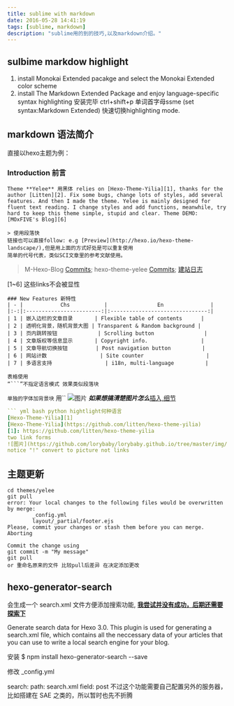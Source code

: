 ```yaml
---
title: sublime with markdown
date: 2016-05-28 14:41:19
tags: [sublime, markdown]
description: "sublime用的到的技巧,以及markdown介绍。"
---
```

## sulbime markdow highlight
1. install Monokai Extended pacakge and select the Monokai Extended color scheme
2. install The Markdown Extended Package and enjoy language-specific syntax highlighting
安装完毕 ctrl+shift+p  单词首字母ssme (set syntax:Markdown Extended) 快速切换highlighting mode.

## markdown 语法简介
直接以hexo主题为例：
### Introduction 前言
```
Theme **Yelee** 用黑体 relies on [Hexo-Theme-Yilia][1], thanks for the author [Litten][2]. Fix some bugs, change lots of styles, add several features. And then I made the theme. Yelee is mainly designed for fluent text reading. I change styles and add functions, meanwhile, try hard to keep this theme simple, stupid and clear. Theme DEMO: [MOxFIVE's Blog][6]

> 使用段落快
链接也可以直接follow: e.g [Preview](http://hexo.io/hexo-theme-landscape/),但是用上面的方式好处是可以重复使用
简单的代号代表，类似SCI文章里的参考文献使用。
```
> M-Hexo-Blog [Commits][3]; hexo-theme-yelee [Commits][4]; [建站日志][5]

[1]: https://github.com/litten/hexo-theme-yilia
[2]: http://litten.github.io/ "Litten的博客"
[3]: https://github.com/MOxFIVE/M-Hexo-Blog/commits/master
[4]: https://github.com/MOxFIVE/hexo-theme-yelee/commits/master
[5]: http://moxfive.xyz/2015/08/20/blog-building/ "个人博客站点建设历程"
[6]: http://moxfive.xyz
[1~6] 这些links不会被显性
```
### New Features 新特性
| - |            Chs           |                En               |
|:-:|:------------------------:|:-------------------------------:|
| 1 | 嵌入边栏的文章目录       | Flexible table of contents      |
| 2 | 透明化背景，随机背景大图 | Transparent & Random background |
| 3 | 页内跳转按钮             | Scrolling button                |
| 4 | 文章版权等信息显示       | Copyright info.                 |
| 5 | 文章导航切换按钮         | Post navigation button          |
| 6 | 网站计数                 | Site counter                    |
| 7 | 多语言支持                 | i18n, multi-language          |

表格使用
“```”不指定语言模式 效果类似段落块
```

`单独的字体加背景块` 用``    ![图片](/images/test.png)
***如果想搞清楚图片怎么***[插入,细节](http://ammonsonline.com/adding-images-to-a-hexo-post-via-markdown/)
``` yml 
``` yml bash python hightlight何种语言 
[Hexo-Theme-Yilia][1]
[Hexo-Theme-Yilia](https://github.com/litten/hexo-theme-yilia)
[1]: https://github.com/litten/hexo-theme-yilia
two link forms
![图片](https://github.com/lorybaby/lorybaby.github.io/tree/master/img/test.png)
notice "!" convert to picture not links
```
## 主题更新
``` git
cd themes/yelee
git pull
error: Your local changes to the following files would be overwritten by merge:
        _config.yml
        layout/_partial/footer.ejs
Please, commit your changes or stash them before you can merge.
Aborting

Commit the change using
git commit -m "My message"
git pull
or 重命名原来的文件 比较pull后差异 在决定添加更改
```

## hexo-generator-search
会生成一个 search.xml 文件方便添加搜索功能, [**我尝试并没有成功，后期还需要探索下**](http://hahack.com/codes/local-search-engine-for-hexo/)

Generate search data for Hexo 3.0. This plugin is used for generating a search.xml file, which contains all the neccessary data of your articles that you can use to write a local search engine for your blog.

安装 $ npm install hexo-generator-search --save

修改 _config.yml

search:
  path: search.xml
  field: post
不过这个功能需要自己配置另外的服务器，比如搭建在 SAE 之类的，所以暂时也先不折腾